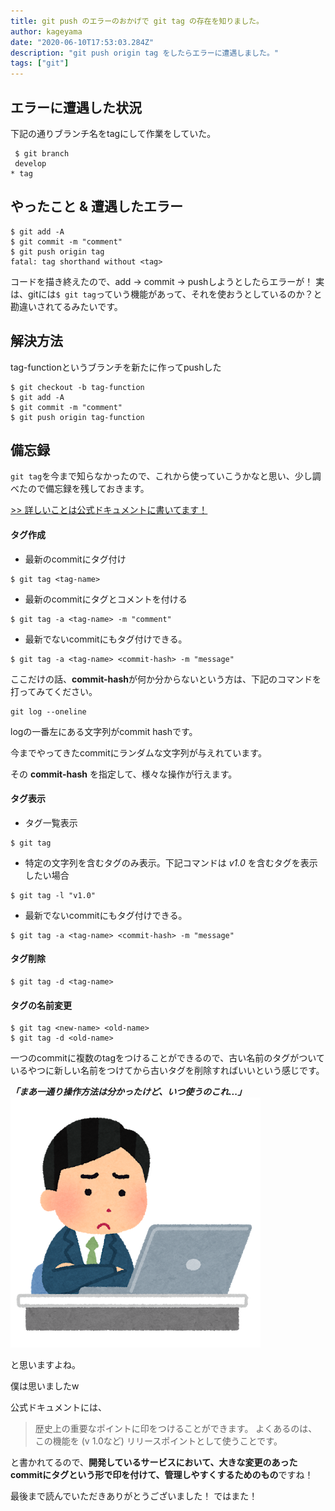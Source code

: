 ```yaml
---
title: git push のエラーのおかげで git tag の存在を知りました。
author: kageyama
date: "2020-06-10T17:53:03.284Z"
description: "git push origin tag をしたらエラーに遭遇しました。"
tags: ["git"]
---
```


## エラーに遭遇した状況
下記の通りブランチ名をtagにして作業をしていた。
```
 $ git branch
 develop
* tag
```

## やったこと & 遭遇したエラー

```
$ git add -A 
$ git commit -m "comment"  
$ git push origin tag  
fatal: tag shorthand without <tag>
```

コードを描き終えたので、add -> commit -> pushしようとしたらエラーが！
実は、gitには`$ git tag`っていう機能があって、それを使おうとしているのか？と勘違いされてるみたいです。

## 解決方法

tag-functionというブランチを新たに作ってpushした
```
$ git checkout -b tag-function
$ git add -A
$ git commit -m "comment" 
$ git push origin tag-function
```

## 備忘録

`git tag`を今まで知らなかったので、これから使っていこうかなと思い、少し調べたので備忘録を残しておきます。

[>> 詳しいことは公式ドキュメントに書いてます！](https://git-scm.com/book/ja/v2/Git-%E3%81%AE%E5%9F%BA%E6%9C%AC-%E3%82%BF%E3%82%B0)


#### タグ作成

  - 最新のcommitにタグ付け

  ```
  $ git tag <tag-name>
  ```

  - 最新のcommitにタグとコメントを付ける

  ```
  $ git tag -a <tag-name> -m "comment" 
  ```

  - 最新でないcommitにもタグ付けできる。

  ```
  $ git tag -a <tag-name> <commit-hash> -m "message"
  ```

ここだけの話、**commit-hash**が何か分からないという方は、下記のコマンドを打ってみてください。

```
git log --oneline
```

logの一番左にある文字列がcommit hashです。

今までやってきたcommitにランダムな文字列が与えれています。

その **commit-hash** を指定して、様々な操作が行えます。

#### タグ表示

- タグ一覧表示

```
$ git tag
```

- 特定の文字列を含むタグのみ表示。下記コマンドは *v1.0* を含むタグを表示したい場合

```
$ git tag -l "v1.0"
```

- 最新でないcommitにもタグ付けできる。

```
$ git tag -a <tag-name> <commit-hash> -m "message" 
```

#### タグ削除

```
$ git tag -d <tag-name>
```

#### タグの名前変更

```
$ git tag <new-name> <old-name>
$ git tag -d <old-name>
```

一つのcommitに複数のtagをつけることができるので、古い名前のタグがついているやつに新しい名前をつけてから古いタグを削除すればいいという感じです。

***「まあ一通り操作方法は分かったけど、いつ使うのこれ...」***
![](./kaisya_komaru_man.png)

と思いますよね。

僕は思いましたw

公式ドキュメントには、

> 歴史上の重要なポイントに印をつけることができます。
> よくあるのは、この機能を (v 1.0など) リリースポイントとして使うことです。

と書かれてるので、**開発しているサービスにおいて、大きな変更のあったcommitにタグという形で印を付けて、管理しやすくするためのもの**ですね！

最後まで読んでいただきありがとうございました！
ではまた！
